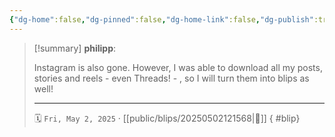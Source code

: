 ```yaml
---
{"dg-home":false,"dg-pinned":false,"dg-home-link":false,"dg-publish":true,"tags":["dgblip"],"created-date":"2025-05-02T12:15:19","updated-date":"2025-05-02T13:33:33","disabled rules":["yaml-title","yaml-title-alias","file-name-heading"],"title":"philipp @ Friday, May 2nd 2025","dg-path":"blips/20250502121568.md","permalink":"/blips/20250502121568/","dgPassFrontmatter":true}
---
```


> [!summary] **philipp**:
>
> Instagram is also gone. However, I was able to download all my posts, stories and reels - even Threads! - , so I will turn them into blips as well!
> - - -
>
> 🗓️ `Fri, May 2, 2025` · [[public/blips/20250502121568\|🔗]]
{ #blip}

